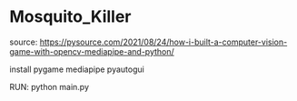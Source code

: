 # Mosquito_Killer
source: https://pysource.com/2021/08/24/how-i-built-a-computer-vision-game-with-opencv-mediapipe-and-python/

install
pygame
mediapipe
pyautogui

RUN: python main.py

